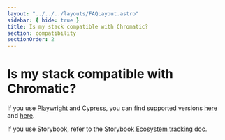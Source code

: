 ```yaml
---
layout: "../../../layouts/FAQLayout.astro"
sidebar: { hide: true }
title: Is my stack compatible with Chromatic?
section: compatibility
sectionOrder: 2
---
```


# Is my stack compatible with Chromatic?

If you use [Playwright](/docs/playwright) and [Cypress](/docs/cypress), you can find supported versions [here](/docs/playwright/#setup-chromatic-for-playwright) and [here](/docs/cypress/#setup-chromatic-for-cypress).

If you use Storybook, refer to the [Storybook Ecosystem tracking doc](https://github.com/storybookjs/storybook/issues/23279).